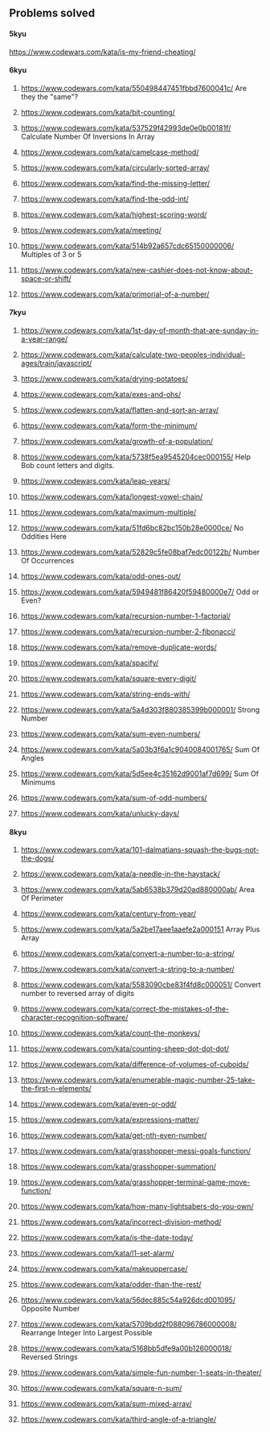 ## Problems solved

#### 5kyu 

https://www.codewars.com/kata/is-my-friend-cheating/

#### 6kyu

1. https://www.codewars.com/kata/550498447451fbbd7600041c/ Are they the "same"?

1. https://www.codewars.com/kata/bit-counting/

1. https://www.codewars.com/kata/537529f42993de0e0b00181f/ Calculate Number Of Inversions In Array

1. https://www.codewars.com/kata/camelcase-method/

1. https://www.codewars.com/kata/circularly-sorted-array/

1. https://www.codewars.com/kata/find-the-missing-letter/

1. https://www.codewars.com/kata/find-the-odd-int/ 

1. https://www.codewars.com/kata/highest-scoring-word/

1. https://www.codewars.com/kata/meeting/

1. https://www.codewars.com/kata/514b92a657cdc65150000006/ Multiples of 3 or 5

1. https://www.codewars.com/kata/new-cashier-does-not-know-about-space-or-shift/

1. https://www.codewars.com/kata/primorial-of-a-number/

#### 7kyu

1. https://www.codewars.com/kata/1st-day-of-month-that-are-sunday-in-a-year-range/

1. https://www.codewars.com/kata/calculate-two-peoples-individual-ages/train/javascript/

1. https://www.codewars.com/kata/drying-potatoes/

1. https://www.codewars.com/kata/exes-and-ohs/

1. https://www.codewars.com/kata/flatten-and-sort-an-array/

1. https://www.codewars.com/kata/form-the-minimum/

1. https://www.codewars.com/kata/growth-of-a-population/

1. https://www.codewars.com/kata/5738f5ea9545204cec000155/ Help Bob count letters and digits.

1. https://www.codewars.com/kata/leap-years/

1. https://www.codewars.com/kata/longest-vowel-chain/

1. https://www.codewars.com/kata/maximum-multiple/

1. https://www.codewars.com/kata/51fd6bc82bc150b28e0000ce/ No Oddities Here

1. https://www.codewars.com/kata/52829c5fe08baf7edc00122b/ Number Of Occurrences

1. https://www.codewars.com/kata/odd-ones-out/

1. https://www.codewars.com/kata/5949481f86420f59480000e7/ Odd or Even?

1. https://www.codewars.com/kata/recursion-number-1-factorial/

1. https://www.codewars.com/kata/recursion-number-2-fibonacci/

1. https://www.codewars.com/kata/remove-duplicate-words/

1. https://www.codewars.com/kata/spacify/

1. https://www.codewars.com/kata/square-every-digit/

1. https://www.codewars.com/kata/string-ends-with/

1. https://www.codewars.com/kata/5a4d303f880385399b000001/ Strong Number

1. https://www.codewars.com/kata/sum-even-numbers/

1. https://www.codewars.com/kata/5a03b3f6a1c9040084001765/ Sum Of Angles

1. https://www.codewars.com/kata/5d5ee4c35162d9001af7d699/ Sum Of Minimums

1. https://www.codewars.com/kata/sum-of-odd-numbers/

1. https://www.codewars.com/kata/unlucky-days/

#### 8kyu

1. https://www.codewars.com/kata/101-dalmatians-squash-the-bugs-not-the-dogs/

1. https://www.codewars.com/kata/a-needle-in-the-haystack/

1. https://www.codewars.com/kata/5ab6538b379d20ad880000ab/ Area Of Perimeter

1. https://www.codewars.com/kata/century-from-year/

1. https://www.codewars.com/kata/5a2be17aee1aaefe2a000151 Array Plus Array

1. https://www.codewars.com/kata/convert-a-number-to-a-string/

1. https://www.codewars.com/kata/convert-a-string-to-a-number/

1. https://www.codewars.com/kata/5583090cbe83f4fd8c000051/ Convert number to reversed array of digits

1. https://www.codewars.com/kata/correct-the-mistakes-of-the-character-recognition-software/

1. https://www.codewars.com/kata/count-the-monkeys/

1. https://www.codewars.com/kata/counting-sheep-dot-dot-dot/

1. https://www.codewars.com/kata/difference-of-volumes-of-cuboids/ 

1. https://www.codewars.com/kata/enumerable-magic-number-25-take-the-first-n-elements/

1. https://www.codewars.com/kata/even-or-odd/

1. https://www.codewars.com/kata/expressions-matter/

1. https://www.codewars.com/kata/get-nth-even-number/

1. https://www.codewars.com/kata/grasshopper-messi-goals-function/

1. https://www.codewars.com/kata/grasshopper-summation/

1. https://www.codewars.com/kata/grasshopper-terminal-game-move-function/

1. https://www.codewars.com/kata/how-many-lightsabers-do-you-own/

1. https://www.codewars.com/kata/incorrect-division-method/

1. https://www.codewars.com/kata/is-the-date-today/

1. https://www.codewars.com/kata/l1-set-alarm/

1. https://www.codewars.com/kata/makeuppercase/

1. https://www.codewars.com/kata/odder-than-the-rest/

1. https://www.codewars.com/kata/56dec885c54a926dcd001095/ Opposite Number

1. https://www.codewars.com/kata/5709bdd2f088096786000008/ Rearrange Integer Into Largest Possible

1. https://www.codewars.com/kata/5168bb5dfe9a00b126000018/ Reversed Strings

1. https://www.codewars.com/kata/simple-fun-number-1-seats-in-theater/ 

1. https://www.codewars.com/kata/square-n-sum/

1. https://www.codewars.com/kata/sum-mixed-array/

1. https://www.codewars.com/kata/third-angle-of-a-triangle/
